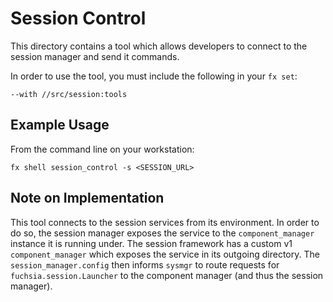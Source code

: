 # Session Control

This directory contains a tool which allows developers to connect to the session
manager and send it commands.

In order to use the tool, you must include the following in your `fx set`:

```
--with //src/session:tools
```

## Example Usage

From the command line on your workstation:

```
fx shell session_control -s <SESSION_URL>
```

## Note on Implementation

This tool connects to the session services from its environment. In order to do
so, the session manager exposes the service to the `component_manager` instance
it is running under. The session framework has a custom v1 `component_manager`
which exposes the service in its outgoing directory. The `session_manager.config`
then informs `sysmgr` to route requests for `fuchsia.session.Launcher` to the
component manager (and thus the session manager).